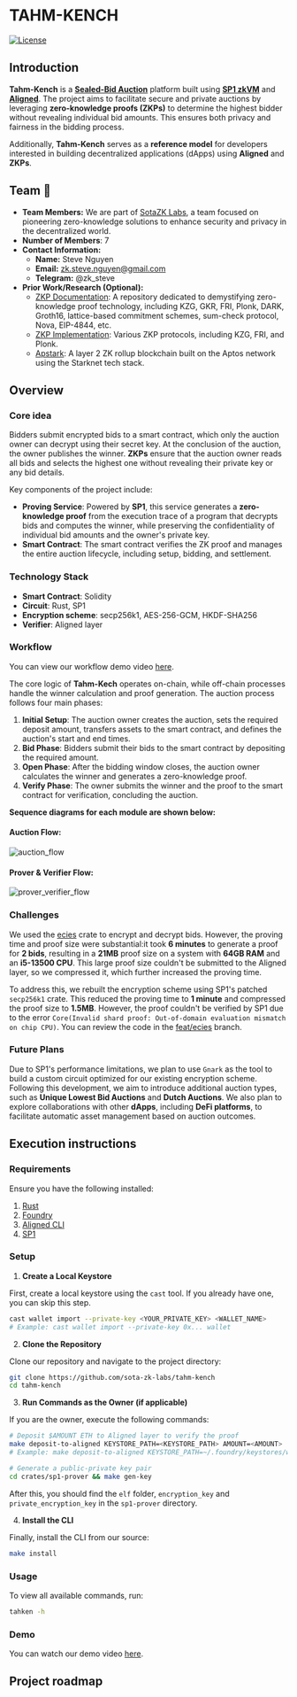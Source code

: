 # TAHM-KENCH

[![License](https://img.shields.io/github/license/sota-zk-labs/orn)](./LICENSE)

## Introduction

**Tahm-Kench** is a [**Sealed-Bid Auction**](https://www.investopedia.com/terms/s/sealed-bid-auction.asp) platform built
using [**SP1 zkVM**](https://docs.succinct.xyz/getting-started/install.html) and [**Aligned**](https://docs.alignedlayer.com/).
The project aims to facilitate secure and private auctions by leveraging **zero-knowledge proofs (ZKPs)** to determine
the highest bidder without revealing individual bid amounts. This ensures both privacy and fairness in the bidding
process.

Additionally, **Tahm-Kench** serves as a **reference model** for developers interested in building decentralized
applications (dApps) using **Aligned** and **ZKPs**.

## Team :busts_in_silhouette:

- **Team Members:** We are part of [SotaZK Labs](https://sotazk.org/), a team focused on pioneering zero-knowledge
  solutions to enhance
  security and privacy in the decentralized world.
- **Number of Members**: 7
- **Contact Information:**
    - **Name:** Steve Nguyen
    - **Email:** zk.steve.nguyen@gmail.com
    - **Telegram:** @zk_steve
- **Prior Work/Research (Optional):**
    - [ZKP Documentation](https://github.com/sota-zk-labs/zkp-documents): A repository dedicated to demystifying
      zero-knowledge proof
      technology, including KZG, GKR, FRI, Plonk, DARK, Groth16, lattice-based commitment schemes, sum-check protocol,
      Nova, EIP-4844, etc.
    - [ZKP Implementation](https://github.com/sota-zk-labs/zkp-implementation): Various ZKP protocols, including KZG,
      FRI, and Plonk.
    - [Apstark](https://github.com/sota-zk-labs/apstark): A layer 2 ZK rollup blockchain built on the Aptos network
      using the Starknet
      tech stack.

## Overview

### Core idea

Bidders submit encrypted bids to a smart contract, which only the auction owner can decrypt using their secret key. At
the conclusion
of the auction, the owner publishes the winner. **ZKPs** ensure that the auction owner reads all bids and selects the
highest one
without revealing their private key or any bid details.

Key components of the project include:

- **Proving Service**: Powered by **SP1**, this service generates a **zero-knowledge proof** from the execution trace of
  a program that decrypts bids and computes the winner, while preserving the confidentiality of individual bid amounts
  and the owner's private key.
- **Smart Contract**: The smart contract verifies the ZK proof and manages the entire auction lifecycle, including
  setup, bidding, and settlement.

### Technology Stack

- **Smart Contract**: Solidity
- **Circuit**: Rust, SP1
- **Encryption scheme**: secp256k1, AES-256-GCM, HKDF-SHA256
- **Verifier**: Aligned layer

### Workflow

You can view our workflow demo video [here](https://www.youtube.com/watch?v=uM8o2fUbVP0).

The core logic of **Tahm-Kech** operates on-chain, while off-chain processes handle the winner calculation and proof
generation. The auction process follows four main phases:

1. **Initial Setup**: The auction owner creates the auction, sets the required deposit amount, transfers assets to the
   smart contract,
   and defines the auction's start and end times.
2. **Bid Phase**: Bidders submit their bids to the smart contract by depositing the required amount.
3. **Open Phase**: After the bidding window closes, the auction owner calculates the winner and generates a
   zero-knowledge proof.
4. **Verify Phase**: The owner submits the winner and the proof to the smart contract for verification, concluding the
   auction.

**Sequence diagrams for each module are shown below:**

#### Auction Flow:

![auction_flow](diagram/auction_flow.png)

#### Prover & Verifier Flow:

![prover_verifier_flow](diagram/prover_verifier_flow.png)

### Challenges

We used the [ecies](https://crates.io/crates/ecies) crate to encrypt and decrypt bids. However, the proving time and
proof size were substantial:it took **6 minutes** to generate a proof for **2 bids**, resulting in a **21MB** proof size
on a system with **64GB RAM** and an **i5-13500 CPU**. This large proof size couldn't be submitted to the Aligned
layer, so we compressed it, which further increased the proving time.

To address this, we rebuilt the encryption scheme using SP1's patched `secp256k1` crate. This reduced the proving time
to **1 minute** and compressed the proof size to **1.5MB**. However, the proof couldn't be verified by SP1 due to the
error `Core(Invalid shard proof: Out-of-domain evaluation mismatch on chip CPU)`. You can review the code in
the [feat/ecies](https://github.com/sota-zk-labs/tahm-kench/tree/feat/ecies) branch.

### Future Plans

Due to SP1's performance limitations, we plan to use `Gnark` as the tool to build a custom circuit optimized for our
existing encryption scheme. Following this development, we aim to introduce additional auction types, such as **Unique
Lowest Bid Auctions** and **Dutch Auctions**. We also plan to explore collaborations with other **dApps**, including
**DeFi platforms**, to facilitate automatic asset management based on auction outcomes.

## Execution instructions

### Requirements

Ensure you have the following installed:

1. [Rust](https://www.rust-lang.org/tools/install)
2. [Foundry](https://getfoundry.sh)
3. [Aligned CLI](https://docs.alignedlayer.com/introduction/1_try_aligned)
4. [SP1](https://docs.succinct.xyz/getting-started/install.html)

### Setup

1. **Create a Local Keystore**

First, create a local keystore using the `cast` tool. If you already have one, you can skip this step.

```bash
cast wallet import --private-key <YOUR_PRIVATE_KEY> <WALLET_NAME>
# Example: cast wallet import --private-key 0x... wallet
```

2. **Clone the Repository**

Clone our repository and navigate to the project directory:

```bash
git clone https://github.com/sota-zk-labs/tahm-kench
cd tahm-kench
```

3. **Run Commands as the Owner (if applicable)**

If you are the owner, execute the following commands:

```bash
# Deposit $AMOUNT ETH to Aligned layer to verify the proof
make deposit-to-aligned KEYSTORE_PATH=<KEYSTORE_PATH> AMOUNT=<AMOUNT>
# Example: make deposit-to-aligned KEYSTORE_PATH=~/.foundry/keystores/wallet AMOUNT=0.001

# Generate a public-private key pair
cd crates/sp1-prover && make gen-key
```

After this, you should find the `elf` folder, `encryption_key` and `private_encryption_key` in the `sp1-prover`
directory.

4. **Install the CLI**

Finally, install the CLI from our source:

```bash
make install
```

### Usage

To view all available commands, run:

```bash
tahken -h
```

### Demo

You can watch our demo video [here](https://www.youtube.com/watch?v=zd2pueMMGkQ).

## Project roadmap
